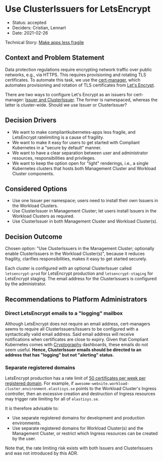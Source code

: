 # Use ClusterIssuers for LetsEncrypt

* Status: accepted
* Deciders: Cristian, Lennart
* Date: 2021-02-26

Technical Story: [Make apps less fragile](https://github.com/elastisys/compliantkubernetes-apps/issues/300)

## Context and Problem Statement

Data protection regulations require encrypting network traffic over public networks, e.g., via HTTPS. This requires provisioning and rotating TLS certificates. To automate this task, we use the [cert-manager](https://cert-manager.io/), which automates provisioning and rotation of TLS certificates from [Let's Encrypt](https://letsencrypt.org/).

There are two ways to configure Let's Encrypt as an issuers for cert-manager: [Issuer and ClusterIssuer](https://cert-manager.io/docs/concepts/issuer/). The former is namespaced, whereas the latter is cluster-wide. Should we use Issuer or ClusterIssuer?

## Decision Drivers

* We want to make compliantkubernetes-apps less fragile, and LetsEncrypt ratelimiting is a cause of fragility.
* We want to make it easy for users to get started with Compliant Kubernetes in a "secure by default" manner.
* We want to have a clear separation between user and administrator resources, responsibilities and privileges.
* We want to keep the option open for "light" renderings, i.e., a single Kubernetes clusters that hosts both Management Cluster and Workload Cluster components.

## Considered Options

* Use one Issuer per namespace; users need to install their own Issuers in the Workload Clusters.
* Use ClusterIssuer in Management Cluster; let users install Issuers in the Workload Clusters as required.
* Use ClusterIssuer in both Management Cluster and Workload Cluster(s).

## Decision Outcome

Chosen option: "Use ClusterIssuers in the Management Cluster; optionally enable ClusterIssuers in the Workload Cluster(s)", because it reduces fragility, clarifies responsibilities, makes it easy to get started securely.

Each cluster is configured with an optional ClusterIssuer called `letsencrypt-prod` for LetsEncrypt production and `letsencrypt-staging` for LetsEncrypt staging. The email address for the ClusterIssuers is configured by the administrator.

## Recommendations to Platform Administrators

### Direct LetsEncrypt emails to a "logging" mailbox

Although LetsEncrypt does not require an email address, cert-managers seems to require all ClusterIssuers/Issuers to be configured with a syntactically valid email address. Said email address will receive notifications when certificates are close to expiry. Given that Compliant Kubernetes comes with [Cryptography](../ciso-guide/cryptography.md) dashboards, these emails do not seem useful. **Hence, ClusterIssuer emails should be directed to an address that has "logging" but not "alerting" status.**

### Separate registered domains

LetsEncrypt production has a rate limit of [50 certificates per week per registered domain](https://letsencrypt.org/docs/rate-limits/). For example, if `awesome-website.workload-cluster.environment.elastisys.se` points to the Workload Cluster's Ingress controller, then an excessive creation and destruction of Ingress resources may trigger rate limiting for all of `elastisys.se`.

It is therefore advisable to:

* Use separate registered domains for development and production environments.
* Use separate registered domains for Workload Cluster(s) and the Management Cluster, or restrict which Ingress resources can be created by the user.

Note that, the rate limiting risk exists with both Issuers and ClusterIssuers and was not introduced by this ADR.
